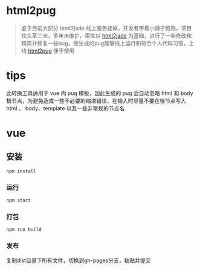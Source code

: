 # html2pug #

> 鉴于目前大部分 html2jade 线上服务挂掉，开发者带着小姨子跑路，项目坟头草三米，多年未维护，索性以 [html2jade](https://github.com/donpark/html2jade) 为基础，进行了一些修改和精简并修复一些bug，使生成的pug能够线上运行和符合个人代码习惯，上线 [html2pug](https://pecopeco.github.io/html2pug/#/) 便于使用

# tips

此转换工具适用于 vue 内 pug 模板，因此生成的 pug 会自动忽略 html 和 body 根节点，为避免造成一些不必要的缩进错误，在输入时尽量不要在根节点写入 html 、 body、template 以及一些非常规的节点名

# vue

## 安装
```
npm install
```

### 运行
```
npm start
```

### 打包
```
npm run build
```

### 发布

复制dist目录下所有文件，切换到gh-pages分支，粘贴并提交
